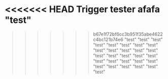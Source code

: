 <<<<<<< HEAD
Trigger tester
afafa
"test"
=======
>>>>>>> b67e1f72bf6cc3b951f35abe4622c4bc121b74e6
"test"
"test"
"test"
"test"
"test"
"test"
"test"
"test"
"test"
"test"
"test"
"test"
"test"
"test"
"test"
"test"
"test"
"test"
"test"
"test"
"test"
"test"
"test"
"test"
"test"
"test"
"test"
"test"
"test"
